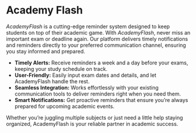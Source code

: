 # Academy Flash

*AcademyFlash* is a cutting-edge reminder system designed to keep students on top of their academic game. With *AcademyFlash*, never miss an important exam or deadline again. Our platform delivers timely notifications and reminders directly to your preferred communication channel, ensuring you stay informed and prepared.

- **Timely Alerts:** Receive reminders a week and a day before your exams, keeping your study schedule on track.
- **User-Friendly:** Easily input exam dates and details, and let AcademyFlash handle the rest.
- **Seamless Integration:** Works effortlessly with your existing communication tools to deliver reminders right when you need them.
- **Smart Notifications:** Get proactive reminders that ensure you’re always prepared for upcoming academic events.

Whether you’re juggling multiple subjects or just need a little help staying organized, AcademyFlash is your reliable partner in academic success.
